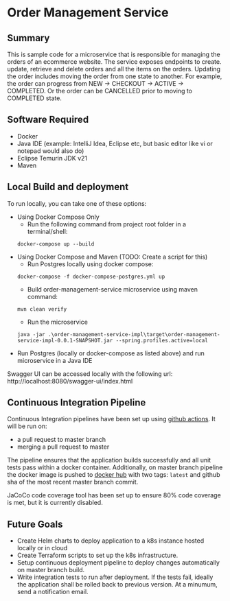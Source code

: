 # Order Management Service

## Summary

This is sample code for a microservice that is responsible for managing the orders of an ecommerce website. 
The service exposes endpoints to create. update, retrieve and delete orders and all the items on the orders.
Updating the order includes moving the order from one state to another. For example, the order can progress 
from NEW -> CHECKOUT -> ACTIVE -> COMPLETED. Or the order can be CANCELLED prior to moving to COMPLETED state.

## Software Required
* Docker
* Java IDE (example: IntelliJ Idea, Eclipse etc, but basic editor like vi or notepad would also do)
* Eclipse Temurin JDK v21
* Maven

## Local Build and deployment

To run locally, you can take one of these options:
* Using Docker Compose Only
    * Run the following command from project root folder in a terminal/shell:
    ``` 
    docker-compose up --build 
    ```
* Using Docker Compose and Maven (TODO: Create a script for this)
    * Run Postgres locally using docker compose:
    ``` 
    docker-compose -f docker-compose-postgres.yml up
    ```
    * Build order-management-service microservice using maven command:
    ```
    mvn clean verify
    ```
    * Run the microservice
    ```
    java -jar .\order-management-service-impl\target\order-management-service-impl-0.0.1-SNAPSHOT.jar --spring.profiles.active=local
    ```
* Run Postgres (locally or docker-compose as listed above) and run microservice in a Java IDE

Swagger UI can be accessed locally with the following url:
http://localhost:8080/swagger-ui/index.html

## Continuous Integration Pipeline
Continuous Integration pipelines have been set up using [github actions](https://github.com/yrlalal/order-management-service/actions). 
It will be run on:
* a pull request to master branch
* merging a pull request to master

The pipeline ensures that the application builds successfully and all unit tests pass within a docker container.
Additionally, on master branch pipeline the docker image is pushed to 
[docker hub](https://hub.docker.com/repository/docker/yrlalal/order-management-service/general) with two tags: 
`latest` and github sha of the most recent master branch commit.

JaCoCo code coverage tool has been set up to ensure 80% code coverage is met, but it is currently disabled.

## Future Goals
* Create Helm charts to deploy application to a k8s instance hosted locally or in cloud
* Create Terraform scripts to set up the k8s infrastructure.  
* Setup continuous deployment pipeline to deploy changes automatically on master branch build.
* Write integration tests to run after deployment. If the tests fail, ideally the application
shall be rolled back to previous version. At a minumum, send a notification email.








